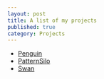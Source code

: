 ```yaml
---
layout: post
title: A list of my projects
published: true
category: Projects
---
```


- [Penguin](penguin.neaworld.fr)
- [PatternSilo](https://github.com/nealith/PatternSilo)
- [Swan](https://github.com/nealith/Swan)
